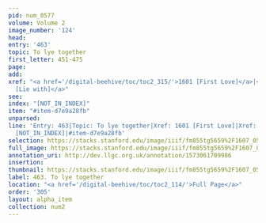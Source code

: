 ```yaml
---
pid: num_0577
volume: Volume 2
image_number: '124'
head: 
entry: '463'
topic: To lye together
first_letter: 451-475
page: 
add: 
xref: "<a href='/digital-beehive/toc/toc2_315/'>1601 [First Love]</a>|<a href='/digital-beehive/toc/toc2_352/'>1905
  [Lie with]</a>"
see: 
index: "[NOT_IN_INDEX]"
item: "#item-d7e9a28fb"
unparsed: 
line: 'Entry: 463|Topic: To lye together|Xref: 1601 [First Love]|Xref: 1905 [Lie with]|Index:
  [NOT_IN_INDEX]|#item-d7e9a28fb'
selection: https://stacks.stanford.edu/image/iiif/fm855tg5659%2F1607_0591/885,4616,2938,437/full/0/default.jpg
full_image: https://stacks.stanford.edu/image/iiif/fm855tg5659%2F1607_0591/full/full/0/default.jpg
annotation_uri: http://dev.llgc.org.uk/annotation/1573061709986
insertion: 
thumbnail: https://stacks.stanford.edu/image/iiif/fm855tg5659%2F1607_0591/885,4616,600,180/250,/0/default.jpg
label: 463. To lye together
location: "<a href='/digital-beehive/toc/toc2_114/'>Full Page</a>"
order: '305'
layout: alpha_item
collection: num2
---
```

